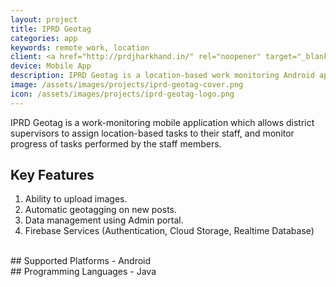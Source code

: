 ```yaml
---
layout: project
title: IPRD Geotag
categories: app
keywords: remote work, location
client: <a href="http://prdjharkhand.in/" rel="noopener" target="_blank">PRD Jharkhand</a> is the Information & Public Relations Department in the Indian state of Jharkhand.
device: Mobile App
description: IPRD Geotag is a location-based work monitoring Android application developed for PRD Jharkhand.
image: /assets/images/projects/iprd-geotag-cover.png
icon: /assets/images/projects/iprd-geotag-logo.png
---
```


IPRD Geotag is a work-monitoring mobile application which allows district supervisors to assign location-based tasks to their staff, and monitor progress of tasks performed by the staff members.

## Key Features
1. Ability to upload images.
2. Automatic geotagging on new posts.
3. Data management using Admin portal.
4. Firebase Services (Authentication, Cloud Storage, Realtime Database)

<br>
## Supported Platforms
- Android

<br>
## Programming Languages
- Java
